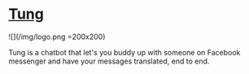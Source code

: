 # [Tung](https://jonnygwi.github.io/tung/)


![](/img/logo.png =200x200)

Tung is a chatbot that let's you buddy up with someone on Facebook messenger and have your messages translated, end to end.
